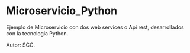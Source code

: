 # Microservicio_Python
Ejemplo de Microservicio con dos web services o Api rest, desarrollados con la tecnologia Python.

Autor: SCC.
